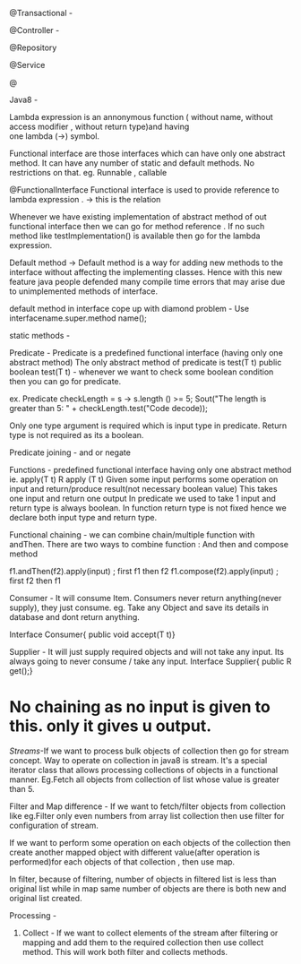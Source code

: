 @Transactional -

@Controller -

@Repository

@Service

@





Java8 -
 
Lambda expression is an annonymous function ( without name, without access modifier , without return type)and having    
one lambda (->) symbol.

Functional interface are those interfaces which can have only one abstract method. It can have any number of static and
default methods. No restrictions on that.
eg. Runnable , callable

@FunctionalInterface
Functional interface is used to provide reference to lambda expression .    -> this is the relation

Whenever we have existing implementation of abstract method of out functional interface then we can go for method
reference . If no such method like testImplementation() is available then go for the lambda expression. 

Default method -> Default method is a way for adding new methods to the interface without affecting the implementing classes.
Hence with this new feature java people defended many compile time errors that may arise due to unimplemented methods
of interface.

default method in interface cope up with diamond problem  - Use interfacename.super.method name(); 

static methods - 

Predicate - Predicate is a predefined functional interface (having only one abstract method)
The only abstract method of predicate is test(T t)
public boolean test(T t) - whenever we want to check some boolean condition  then you can go for predicate.

ex. Predicate<String> checkLength = s -> s.length () >= 5;
Sout("The length is greater than 5: " + checkLength.test("Code decode));

Only one type argument is required which is input type in predicate.
Return type is not required as its a boolean.

Predicate joining - and or negate 

Functions  -  predefined functional interface having only one abstract method ie. apply(T t)
R apply (T t)
Given some input performs some operation on input and return/produce result(not necessary boolean value)
This takes one input and return one output
In predicate we used to take 1 input and return type is always boolean. 
In function return type is not fixed hence we declare both input type and return type. 

Functional chaining - we can combine chain/multiple function with andThen.
There are two ways to combine function :
And then and compose method 

f1.andThen(f2).apply(input) ;   first f1 then f2
f1.compose(f2).apply(input) ;   first f2 then f1 

Consumer<T> - It will consume Item. Consumers never return anything(never supply), they just consume.
eg. Take any Object and save its details in database and dont return anything.

Interface Consumer<T>{
public void accept(T t)}  


Supplier<R> -  It will just supply required objects and will not take any input. 
Its always going to never consume / take any input.
Interface Supplier<R>{
public R get();}

No chaining as no input is given to this. only it gives u output.
=====================================================================================================================

*Streams*-If we want to process bulk objects of collection then go for stream concept.
Way to operate on collection in java8 is stream.
It's a special iterator class that allows processing collections of objects in a functional manner.
Eg.Fetch all objects from collection of list whose value is greater than 5.

Filter and Map difference -
If we want to fetch/filter objects from collection like eg.Filter only even numbers from array list collection then
use filter for configuration of stream.

If we want to perform some operation on each objects of the collection then create another mapped object with different
value(after operation is performed)for each objects of that collection , then use map.

In filter, because of filtering, number of objects in filtered list is less than original list while in map same number
of objects are there is both new and original list created. 


Processing - 
1) Collect - If we want to collect elements of the stream after filtering or mapping and add them to the required
collection then use collect method.
   This will work both filter and collects methods. 











